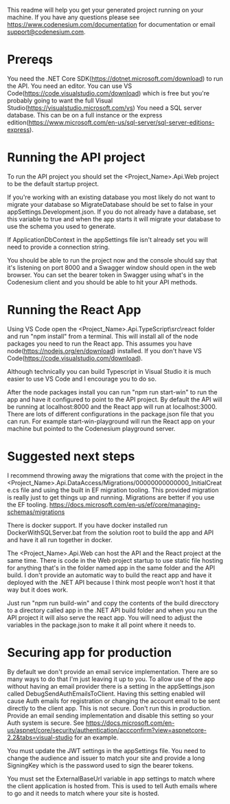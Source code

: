 This readme will help you get your generated project running on your machine. If you have any questions please 
see https://www.codenesium.com/documentation for documentation or email support@codenesium.com.

# Prereqs
You need the .NET Core SDK(https://dotnet.microsoft.com/download) to run the API.
You need an editor. You can use VS Code(https://code.visualstudio.com/download) which is free but you're probably going to 
want the full Visual Studio(https://visualstudio.microsoft.com/vs)
You need a SQL server database. This can be on a full instance or the express edition(https://www.microsoft.com/en-us/sql-server/sql-server-editions-express).

# Running the API project
To run the API project you should set the <Project_Name>.Api.Web project to be the default startup project.

If you're working with an existing database you most likely do not want to migrate your database so MigrateDatabase should be set to false
in your appSettings.Development.json. If you do not already have a database, set this variable to true and when the app
starts it will migrate your database to use the schema you used to generate.

If ApplicationDbContext in the appSettings file isn't already set you will need to provide a connection string.

You should be able to run the project now and the console should say that it's listening on port 8000 and 
a Swagger window should open in the web browser. You can set the bearer token in Swagger using what's in the Codenesium client
and you should be able to hit your API methods.


# Running the React App
Using VS Code open the <Project_Name>.Api.TypeScript\src\react folder and run "npm install" from a terminal.
This will install all of the node packages you need to run the React app. This assumes you have node(https://nodejs.org/en/download)
installed. If you don't have 
VS Code(https://code.visualstudio.com/download).

Although technically you can build Typescript in Visual Studio it is much easier to use VS Code and I encourage you to do so.

After the node packages install you can run "npm run start-win" to run the app and have it configured to point
to the API project. By default the API will be running at localhost:8000 and the React app will run at localhost:3000.
There are lots of different configurations in the package.json file that you can run. For example start-win-playground
will run the React app on your machine but pointed to the Codenesium playground server. 

# Suggested next steps
I recommend throwing away the migrations that come with the project in the <Project_Name>.Api.DataAccess/Migrations/00000000000000_InitialCreate.cs
file and using the built in EF migration tooling. This provided migration is really just to get things up and running. Migrations
are better if you use the EF tooling. https://docs.microsoft.com/en-us/ef/core/managing-schemas/migrations

There is docker support. If you have docker installed run DockerWithSQLServer.bat from the solution root to build the app and API
and have it all run together in docker.

The  <Project_Name>.Api.Web can host the API and the React project at the same time. There is code in the Web project startup to
use static file hosting for anything that's in the folder named app in the same folder and the API build. I don't provide an automatic
way to build the react app and have it deployed with the .NET API because I think most people won't host it that way but it does work.

Just run "npm run build-win" and copy the contents of the build direcctory to a directory called app in the .NET API build folder and
when you run the API project it will also serve the react app. You will need to adjust the variables in the package.json to make it
all point where it needs to. 


# Securing app for production
By default we don't provide an email service implementation. There are so many ways to do that I'm just leaving it up to you.
To allow use of the app without having an email provider there is a setting in the appSettings.json called DebugSendAuthEmailsToClient. 
Having this setting enabled will cause Auth emails for registration or changing the account email to be sent directly to the client app. This 
is not secure. Don't run this in production. Provide an email sending implementation and disable this setting so your Auth system is secure.
See https://docs.microsoft.com/en-us/aspnet/core/security/authentication/accconfirm?view=aspnetcore-2.2&tabs=visual-studio for an example.

You must update the JWT settings in the appSettings file. You need to change the audience and issuer to match your site and provide a long SigningKey which
is the password used to sign the bearer tokens. 

You must set the ExternalBaseUrl variable in app settings to match where the client application is hosted from. This is 
used to tell Auth emails where to go and it needs to match where your site is hosted.